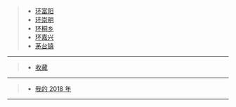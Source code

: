 > - [环富阳](#/旅行/2018-09-16-fuyang)
> - [环崇明](#/旅行/2018-09-24.chongming)
> - [环桐乡](#/旅行/2018-11-09-tongxiang)
> - [环嘉兴](#/旅行/2018-11-25-jiaxing)
> - [茅台镇](#/旅行/maotai)

---

> - [收藏](#/收藏/like)

---

> - [我的 2018 年](#/演/我的2018年)

---
